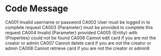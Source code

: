 # Code				Message
CA001	Invalid username or password
CA002	User must be logged in to complete request
CA003	{Parameter} must be provided to complete this request
CA004	Invalid {Parameter} provided
CA005	{Entity} with {Properties} could not be found
CA006	Cannot edit card if you are not the creator or admin
CA007	Cannot delete card if you are not the creator or admin
CA008	Cannot retrieve card if you are not the creator or admin9	